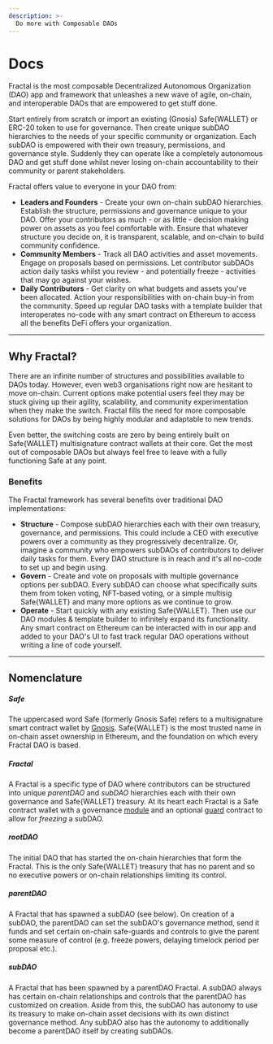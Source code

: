 ```yaml
---
description: >-
  Do more with Composable DAOs
---
```


# Docs

Fractal is the most composable Decentralized Autonomous Organization (DAO) app and framework that unleashes a new wave of agile, on-chain, and interoperable DAOs that are empowered to get stuff done.

Start entirely from scratch or import an existing (Gnosis) Safe{WALLET} or ERC-20 token to use for governance. Then create unique subDAO hierarchies to the needs of your specific community or organization. Each subDAO is empowered with their own treasury, permissions, and governance style. Suddenly they can operate like a completely autonomous DAO and get stuff done whilst never losing on-chain accountability to their community or parent stakeholders. 

Fractal offers value to everyone in your DAO from:

* **Leaders and Founders** - Create your own on-chain subDAO hierarchies. Establish the structure, permissions and governance unique to your DAO. Offer your contributors as much - or as little - decision making power on assets as you feel comfortable with. Ensure that whatever structure you decide on, it is transparent, scalable, and on-chain to build community confidence.
* **Community Members**  - Track all DAO activities and asset movements. Engage on proposals based on permissions. Let contributor subDAOs action daily tasks whilst you review - and potentially freeze - activities that may go against your wishes.
* **Daily Contributors** - Get clarity on what budgets and assets you've been allocated. Action your responsibilities with on-chain buy-in from the community. Speed up regular DAO tasks with a template builder that interoperates no-code with any smart contract on Ethereum to access all the benefits DeFi offers your organization.

---

## Why Fractal?

There are an infinite number of structures and possibilities available to DAOs today. However, even web3 organisations right now are hesitant to move on-chain. Current options make potential users feel they may be stuck giving up their agility, scalability, and community experimentation when they make the switch. Fractal fills the need for more composable solutions for DAOs by being highly modular and adaptable to new trends.

Even better, the switching costs are zero by being entirely built on Safe{WALLET} multisignature contract wallets at their core. Get the most out of composable DAOs but always feel free to leave with a fully functioning Safe at any point.

### Benefits

The Fractal framework has several benefits over traditional DAO implementations:

* **Structure** - Compose subDAO hierarchies each with their own treasury, governance, and permissions. This could include a CEO with executive powers over a community as they progressively decentralize. Or, imagine a community who empowers subDAOs of contributors to deliver daily tasks for them. Every DAO structure is in reach and it's all no-code to set up and begin using.
* **Govern** - Create and vote on proposals with multiple governance options per subDAO. Every subDAO can choose what specifically suits them from token voting, NFT-based voting, or a simple multisig Safe{WALLET} and many more options as we continue to grow.
* **Operate** - Start quickly with any existing Safe{WALLET}. Then use our DAO modules & template builder to infinitely expand its functionality. Any smart contract on Ethereum can be interacted with in our app and added to your DAO's UI to fast track regular DAO operations without writing a line of code yourself.

---

## Nomenclature

##### Safe
The uppercased word Safe (formerly Gnosis Safe) refers to a multisignature smart contract wallet by [Gnosis](https://safe.global/wallet). Safe{WALLET} is the most trusted name in on-chain asset ownership in Ethereum, and the foundation on which every Fractal DAO is based.

##### Fractal
A Fractal is a specific type of DAO where contributors can be structured into unique *parentDAO* and *subDAO* hierarchies each with their own governance and Safe{WALLET} treasury. At its heart each Fractal is a Safe contract wallet with a governance [module](https://docs.safe.global/learn/safe-core/safe-core-protocol/modules) and an optional [guard](https://docs.safe.global/learn/safe-core/safe-core-protocol/guards) contract to allow for *freezing* a subDAO. 

##### rootDAO 
The initial DAO that has started the on-chain hierarchies that form the Fractal. This is the only Safe{WALLET} treasury that has no parent and so no executive powers or on-chain relationships limiting its control.

##### parentDAO 
A Fractal that has spawned a subDAO (see below). On creation of a subDAO, the parentDAO can set the subDAO's governance method, send it funds and set certain on-chain safe-guards and controls to give the parent some measure of control (e.g. freeze powers, delaying timelock period per proposal etc.).

##### subDAO
A Fractal that has been spawned by a parentDAO Fractal. A subDAO always has certain on-chain relationships and controls that the parentDAO has customized on creation. Aside from this, the subDAO has autonomy to use its treasury to make on-chain asset decisions with its own distinct governance method. Any subDAO also has the autonomy to additionally become a parentDAO itself by creating subDAOs.
